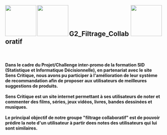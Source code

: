 <img align="left" width="100" src="http://departement-math.univ-tlse3.fr/medias/photo/logosidbigdata_1518444334675-png?ID_FICHE=301126">
<img align="left" width="100" src="https://upload.wikimedia.org/wikipedia/fr/a/a4/Logo_UT3.jpg">
<img align="right" width="100" src="https://www.senscritique.com/senscritique.png">
<!--<p align="center">
  <img width="150" src="https://upload.wikimedia.org/wikipedia/fr/a/a4/Logo_UT3.jpg">
</p>-->

<br />
<br />
<br />
<h2>G2_Filtrage_Collaboratif</h2>
<br />
<h4>Dans le cadre du Projet/Challenge inter-promo de la formation SID (Statistique et Informatique Décisionnelle), en partenariat avec le site Sens Critique, nous avons pu participer à l'amélioration de leur système de recommandation afin de proposer aux utilisateurs de meilleures suggestions de produits.
<br />
  <br />
Sens Critique est un site internet permettant à ses utilisateurs de noter et commenter des films, séries, jeux vidéos, livres, bandes dessinées et musiques.
<br />
<br />
Le principal objectif de notre groupe "filtrage collaboratif" est de pouvoir prédire la note d'un utilisateur à partir dees notes des utilisateurs qui lui sont similaires.</h4>



